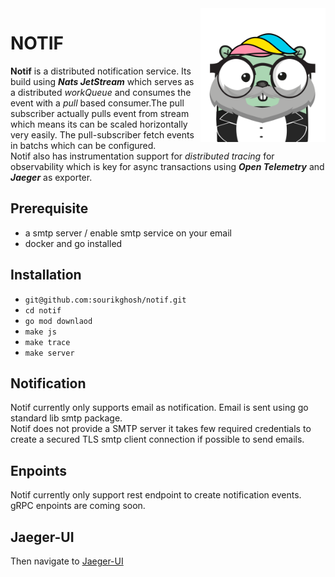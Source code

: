 <img align="right" width="200px" src="https://github.com/sourikghosh/notif/blob/main/notif.png">

# NOTIF

<b>Notif</b> is a distributed notification service. Its build using <em><b>Nats JetStream</b></em> which serves as a distributed <em>workQueue</em> and consumes the event with a <em>pull</em> based consumer.The pull subscriber actually pulls event from stream which means its can be scaled horizontally very easily. The pull-subscriber fetch events in batchs which can be configured.<br>Notif also has instrumentation support for <em>distributed tracing</em> for observability which is key for async transactions using <em><b>Open Telemetry</b></em> and <em><b>Jaeger</b></em> as exporter.

## Prerequisite
- a smtp server / enable smtp service on your email
- docker and go installed

## Installation
- `git@github.com:sourikghosh/notif.git`
- `cd notif`
- `go mod downlaod`
- `make js`
- `make trace`
- `make server`

## Notification
Notif currently only supports email as notification. Email is sent using go standard lib smtp package.<br>Notif does not provide a SMTP server it takes few required credentials to create a secured TLS smtp client connection if possible to send emails.

## Enpoints
Notif currently only support rest endpoint to create notification events.<br>gRPC enpoints are coming soon.

## Jaeger-UI
Then navigate to [Jaeger-UI](http://localhost:16686)
